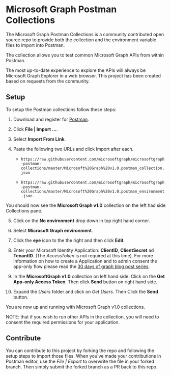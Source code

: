 # Microsoft Graph Postman Collections

The Microsoft Graph Postman Collections is a community contributed open source repo to provide both the collection and the environment variable files to import into Postman.

The collection allows you to test common Microsoft Graph APIs from within Postman. 

The most up-to-date experience to explore the APIs will always be Microsoft Graph Explorer in a web browser. This project has been created based on requests from the community.

## Setup

To setup the Postman collections follow these steps:

1. Download and register for [Postman](https://www.getpostman.com/).

2. Click **File | Import ...**.

3. Select **Import From Link**.

4. Paste the following two URLs and click Import after each.

    - `https://raw.githubusercontent.com/microsoftgraph/microsoftgraph-postman-collections/master/Microsoft%20Graph%20v1.0.postman_collection.json`

    - `https://raw.githubusercontent.com/microsoftgraph/microsoftgraph-postman-collections/master/Microsoft%20Graph%20v1.0.postman_environment.json`

You should now see the **Microsoft Graph v1.0** collection on the left had side Collections pane.

5. Click on the **No environment** drop down in top right hand corner.

6. Select **Microsoft Graph environment**.

7. Click the **eye** icon to the the right and then click **Edit**.

8. Enter your Microsoft Identity Application: **ClientID**, **ClientSecret** ad **TenantID**. (The *AccessToken* is not required at this time). For more information on how to create a Application and to admin consent the app-only flow please read the [30 days of graph blog post series](https://developer.microsoft.com/en-us/graph/blogs/30daysmsgraph-day-13-postman-to-make-microsoft-graph-calls/).

9. In the **MicrosoftGraph v1.0** collection on left hand side. Click on the **Get App-only Access Token**. Then click **Send** button on right hand side.

10. Expand the *Users* folder and click on *Get Users*. Then Click the **Send** button.

You are now up and running with Microsoft Graph v1.0 collections.

NOTE: that if you wish to run other APIs in the collection, you will need to consent the required permissions for your application.

## Contribute

You can contribute to this project by forking the repo and following the setup steps to import those files. When you've made your contributions in Postman editor, use the *File | Export* to overwrite the file in your forked branch. Then simply submit the forked branch as a PR back to this repo.